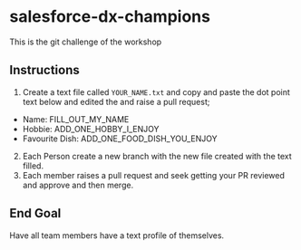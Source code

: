 # salesforce-dx-champions
This is the git challenge of the workshop


## Instructions
1. Create a text file called `YOUR_NAME.txt` and copy and paste the dot point text below and edited the  and raise a pull request;
  - Name: FILL_OUT_MY_NAME
  - Hobbie: ADD_ONE_HOBBY_I_ENJOY
  - Favourite Dish: ADD_ONE_FOOD_DISH_YOU_ENJOY
2. Each Person create a new branch with the new file created with the text filled.
3. Each member raises a pull request and seek getting your PR reviewed and approve and then merge.

## End Goal
Have all team members have a text profile of themselves.

